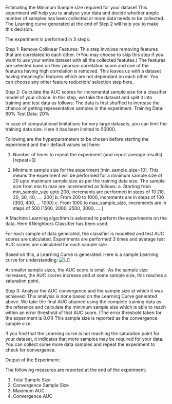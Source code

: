 Estimating the Minimum Sample size required for your dataset
This experiment will help you to analyse your data and decide whether ample number of samples has been collected or more data needs to be collected. The Learning curve generated at the end of Step 2 will help you to make this decision.

The experiment is performed in 3 steps:

Step 1: Remove Collinear Features: This step involves removing features that are correlated to each other. (*You may choose to skip this step if you want to use your entire dataset with all the collected featutes.) The features are selected baed on their pearson correlation score and one of the features having high correlation is removed. This leaves us with a dataset having meaningful features which are not dependant on each other. You can choose any other feature reduction/ selection step here.

Step 2: Calculate the AUC scores for incremental sample size for a classifier model of your choice: In this step, we take the dataset and split it into training and test data as follows:
The data is first shuffled to increase the chance of getting representative samples in the experiment.
Training Data: 80%
Test Data: 20%

In case of computational limitations for very large datasets, you can limit the training data size. Here it has been limited to 50000.

Following are the hyperparameters to be chosen before starting the experiment and their default values set here:
1. Number of times to repeat the experiment (and report average results) [repeat=3]

2. Minimum sample size for the experiment [min_sample_size=10]. This means the experiment will be performed for a minimum sample size of 20 upto maximum sample size as per the training data size. The sample size from min to max are incremented as follows:
    a. Starting from min_sample_size upto 200, increments are performed in steps of 10 [10, 20, 30, 40, .... 200]
    b. From 200 to 1000, increments are in steps of 100 [300, 400, ... 1000]
    c. From 1000 to max_sample_size, imcrements are in steps of 500 [1500, 2000, 2500, 3000, ....]

A Machine Learning algorithm is selected to perform the experiments on the data. Here KNeighbors Classifier has been used.

For each sample of data generated, the classifier is modelled and test AUC scores are calculated.
Experiments are performed 3 times and average test AUC scores are calculated for each sample size.

Based on this, a Learning Curve is generated. Here is a sample Learning curve for understanding:
![LC](https://github.com/user-attachments/assets/3a7fd7f4-2fc7-45f9-96fa-52bca019bda5)

At smaller sample sizes, the AUC score is small. As the sample size increases, the AUC scores increase and at some sample size, this reaches a saturation point. 

Step 3: Analyse the AUC convergence and the sample size at which it was achieved: This analysis is done based on the Learning Curve generated above.
We take the final AUC attained using the complete training data as the reference and calculate the minimum sample size which is able to reach within an error threshold of that AUC score.
(The error threshold taken for the experiment is 0.01)
This sample size is reported as the convergence sample size.

If you find that the Learning curve is not reaching the saturation point for your dataset, it indicates that more samples may be required for your data. You can collect some more data samples and repeat the experiment to check for convergence.

Output of the Experiment:

The following measures are reported at the end of the experiment:
1. Total Sample Size
2. Convergence Sample Size
3. Maximum AUC
4. Convergence AUC
